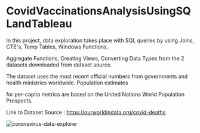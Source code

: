 # CovidVaccinationsAnalysisUsingSQLandTableau

In this project, data exploration takes place with SQL queries by using Joins, CTE's, Temp Tables, Windows Functions,

Aggregate Functions, Creating Views, Converting Data Types from the 2 datasets downloaded from dataset source. 

The dataset uses the most recent official numbers from governments and health ministries worldwide. Population estimates 

for per-capita metrics are based on the United Nations World Population Prospects.

Link to Dataset Source : https://ourworldindata.org/covid-deaths


![coronavirus-data-explorer](https://github.com/harrsha1005/CovidVaccinationsAnalysisUsingSQLandTableau/assets/142029312/17cef741-f90d-434e-a85d-7f56efc44054)
